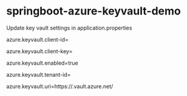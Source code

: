 # springboot-azure-keyvault-demo

Update key vault settings in application.properties

azure.keyvault.client-id=<service principal client id>
  
azure.keyvault.client-key=<service principal secret key>
  
azure.keyvault.enabled=true

azure.keyvault.tenant-id=<service principal tenant id>
  
azure.keyvault.uri=https://<keyvault name>.vault.azure.net/
